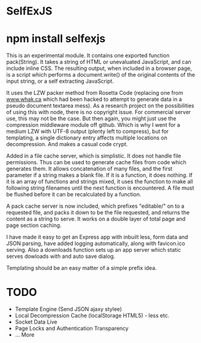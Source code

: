 SelfExJS
========

# npm install selfexjs

This is an experimental module. It contains one exported function pack(String). It takes
a string of HTML or unevaluated JavaScript, and can include inline CSS. The resulting
output, when included in a browser page, is a script which performs a document.write() of
the original contents of the input string, or a self extracting JavaScript.

It uses the LZW packer method from Rosetta Code (replacing one from www.whak.ca which had
been hacked to attempt to generate data in a pseudo document textarea mess). As a research
project on the possibilities of using this with node, there is no copyright issue. For
commercial server use, this may not be the case. But then again, you might just use the
compression middleware module off github. Which is why I went for a medium LZW with UTF-8
output (plenty left to compress), but for templating, a single dictionary entry affects
multiple locations on decompression. And makes a casual code crypt.

Added in a file cache server, which is simplistic. It does not handle file permissions.
Thus can be used to generate cache files from code which generates them. It allows
concatenation of many files, and the first parameter if a string makes a blank file.
If it is a function, it does nothing. If it is an array of functions and strings mixed,
it uses the function to make all following string filenames until the next function is
encountered. A file must be flushed before it can be recalculated by a function.

A pack cache server is now included, which prefixes "editable/" on to a requested file,
and packs it down to be the file requested, and returns the content as a string to
serve. It works on a double layer of total page and page section caching.

I have made it easy to get an Express app with inbuilt less, form data and JSON parsing,
have added logging automatically, along with favicon.ico serving. Also a downloads function
sets up an app server which static serves dowloads with and auto save dialog.

Templating should be an easy matter of a simple prefix idea.

TODO
====

* Template Engine (Send JSON ajaxy stylee)
* Local Decompression Cache (localStorage HTML5) - less etc.
* Socket Data Live
* Page Locks and Authentication Transparency
* ... More

